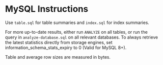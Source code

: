 # MySQL Instructions

Use `table.sql` for table summaries and `index.sql` for index summaries.

For more up-to-date results, either run `ANALYZE` on all tables, or run the query in `analyze-database.sql` on all relevant databases. To always retrieve the latest statistics directly from storage engines, set information_schema_stats_expiry to 0 (Valid for MySQL 8+).

Table and average row sizes are measured in bytes.
